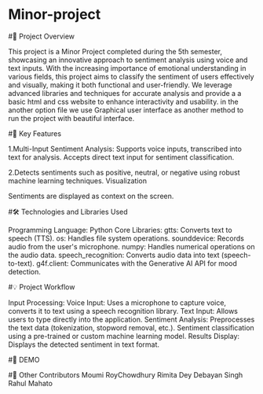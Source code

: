 # Minor-project

#🎯 Project Overview

This project is a Minor Project completed during the 5th semester, showcasing an innovative approach to sentiment analysis using voice and text inputs. With the increasing importance of emotional understanding in various fields, this project aims to classify the sentiment of users effectively and visually, making it both functional and user-friendly.
We leverage advanced libraries and techniques for accurate analysis and provide a a basic html and css website to enhance interactivity and usability. in the another option  file we use Graphical user interface as another method to run the project with beautiful interface.

#🚀 Key Features

1.Multi-Input Sentiment Analysis:
Supports voice inputs, transcribed into text for analysis.
Accepts direct text input for sentiment classification.

2.Detects sentiments such as positive, neutral, or negative using robust machine learning techniques.
Visualization

Sentiments are displayed as context on the screen.

#🛠️ Technologies and Libraries Used

Programming Language: Python
Core Libraries:
gtts: Converts text to speech (TTS).
os: Handles file system operations.
sounddevice: Records audio from the user's microphone.
numpy: Handles numerical operations on the audio data.
speech_recognition: Converts audio data into text (speech-to-text).
g4f.client: Communicates with the Generative AI API for mood detection.

#💡 Project Workflow

Input Processing:
Voice Input: Uses a microphone to capture voice, converts it to text using a speech recognition library.
Text Input: Allows users to type directly into the application.
Sentiment Analysis:
Preprocesses the text data (tokenization, stopword removal, etc.).
Sentiment classification using a pre-trained or custom machine learning model.
Results Display:
Displays the detected sentiment in text format.

#📸 DEMO



#🤝 Other Contributors
Moumi RoyChowdhury
Rimita Dey
Debayan Singh
Rahul Mahato

